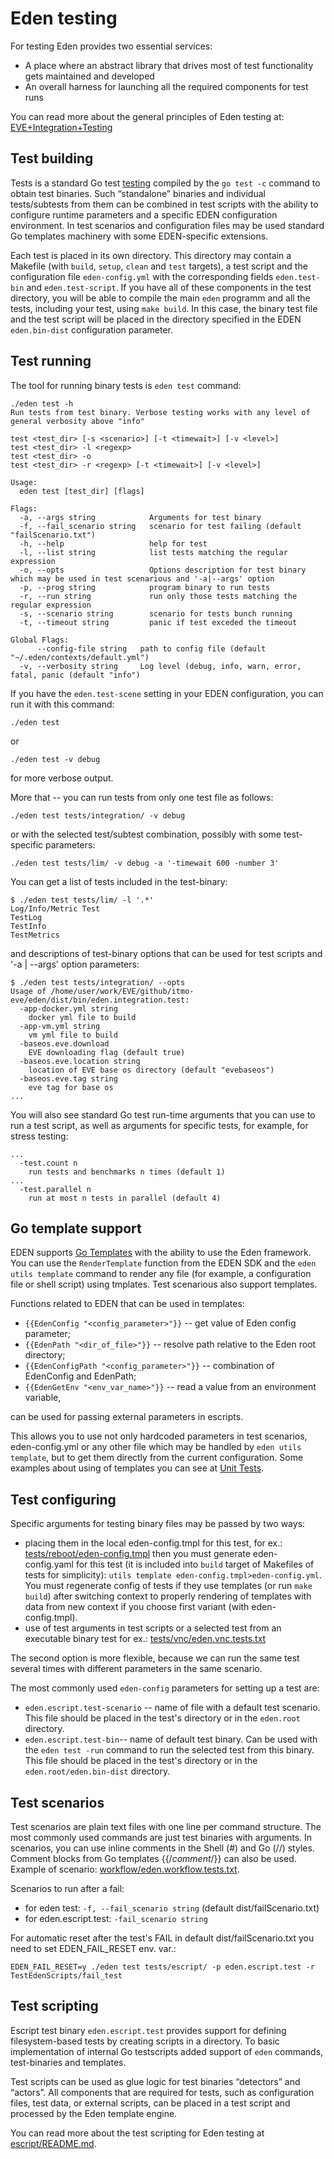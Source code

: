 # Eden testing

For testing Eden provides two essential services:

* A place where an abstract library that drives most of test functionality
 gets maintained and developed
* An overall harness for launching all the required components for test runs

You can read more about the general principles of Eden testing at:
[EVE+Integration+Testing](https://wiki.lfedge.org/display/EVE/EVE+Integration+Testing)

## Test building

Tests is a standard Go test [testing](https://golang.org/pkg/testing) compiled by
the `go test -c` command to obtain test binaries. Such “standalone” binaries
and individual tests/subtests from them can be combined in test scripts with
the ability to configure runtime parameters and a specific
EDEN configuration environment. In test scenarios and configuration files
may be used standard Go templates machinery with some EDEN-specific extensions.

Each test is placed in its own directory. This directory may contain
a Makefile (with `build`, `setup`, `clean` and `test` targets),
a test script and the configuration file `eden-config.yml` with
the corresponding fields `eden.test-bin` and `eden.test-script`.
If you have all of these components in the test directory,
you will be able to compile the main `eden` programm and all the tests,
including your test, using `make build`. In this case, the binary test file
and the test script will be placed in the directory specified in
the EDEN `eden.bin-dist` configuration parameter.

## Test running

The tool for running binary tests is `eden test` command:

```console
./eden test -h
Run tests from test binary. Verbose testing works with any level of general verbosity above "info"

test <test_dir> [-s <scenario>] [-t <timewait>] [-v <level>]
test <test_dir> -l <regexp>
test <test_dir> -o
test <test_dir> -r <regexp> [-t <timewait>] [-v <level>]

Usage:
  eden test [test_dir] [flags]

Flags:
  -a, --args string            Arguments for test binary
  -f, --fail_scenario string   scenario for test failing (default "failScenario.txt")
  -h, --help                   help for test
  -l, --list string            list tests matching the regular expression
  -o, --opts                   Options description for test binary which may be used in test scenarious and '-a|--args' option
  -p, --prog string            program binary to run tests
  -r, --run string             run only those tests matching the regular expression
  -s, --scenario string        scenario for tests bunch running
  -t, --timeout string         panic if test exceded the timeout

Global Flags:
      --config-file string   path to config file (default "~/.eden/contexts/default.yml")
  -v, --verbosity string     Log level (debug, info, warn, error, fatal, panic (default "info")
```

If you have the `eden.test-scene` setting in your EDEN configuration,
you can run it with this command:

```console
./eden test
```

or

```console
./eden test -v debug
```

for more verbose output.

More that -- you can run tests from only one test file as follows:

```console
./eden test tests/integration/ -v debug
```

or with the selected test/subtest combination, possibly with some test-specific parameters:

```console
./eden test tests/lim/ -v debug -a '-timewait 600 -number 3'
```

You can get a list of tests included in the test-binary:

```console
$ ./eden test tests/lim/ -l '.*'
Log/Info/Metric Test
TestLog
TestInfo
TestMetrics
```

and descriptions of test-binary options that can be used for test scripts
and '-a | --args' option parameters:

```console
$ ./eden test tests/integration/ --opts
Usage of /home/user/work/EVE/github/itmo-eve/eden/dist/bin/eden.integration.test:
  -app-docker.yml string
    docker yml file to build
  -app-vm.yml string
    vm yml file to build
  -baseos.eve.download
    EVE downloading flag (default true)
  -baseos.eve.location string
    location of EVE base os directory (default "evebaseos")
  -baseos.eve.tag string
    eve tag for base os
...
```

You will also see standard Go test run-time arguments that you can use
to run a test script, as well as arguments for specific tests, for example,
for stress testing:

```console
...
  -test.count n
    run tests and benchmarks n times (default 1)
...
  -test.parallel n
    run at most n tests in parallel (default 4)
```

## Go template support

EDEN supports [Go Templates](https://golang.org/pkg/text/template) with the ability
to use the Eden framework. You can use the `RenderTemplate` function from
the EDEN SDK and the `eden utils template` command to render any file
(for example, a configuration file or shell script) using tmplates.
Test scenarious also support templates.

Functions related to EDEN that can be used in templates:

* `{{EdenConfig "<config_parameter>"}}` -- get value of Eden config parameter;
* `{{EdenPath "<dir_of_file>"}}` -- resolve path relative to the Eden root directory;
* `{{EdenConfigPath "<config_parameter>"}}` -- combination of EdenConfig and EdenPath;
* `{{EdenGetEnv "<env_var_name>"}}` -- read a value from an environment variable,

can be used for passing external parameters in escripts.

This allows you to use not only hardcoded parameters in test scenarios,
eden-config.yml or any other file which may be handled by `eden utils template`,
but to get them directly from the current configuration. Some examples about using
of templates you can see at [Unit Tests](units).

## Test configuring

Specific arguments for testing binary files may be passed by two ways:

* placing them in the local eden-config.tmpl for this test, for ex.:
[tests/reboot/eden-config.tmpl](../tests/reboot/eden-config.tmpl)
then you must generate eden-config.yaml for this test (it is included into
`build` target of Makefiles of tests for simplicity):
`utils template eden-config.tmpl>eden-config.yml`. You must regenerate config
of tests if they use templates (or run `make build`) after switching context
to properly rendering of templates with data from new context if you choose
first variant (with eden-config.tmpl).
* use of test arguments in test scripts or a selected test from an executable
binary test for ex.:
[tests/vnc/eden.vnc.tests.txt](../tests/vnc/eden.vnc.tests.txt)

The second option is more flexible, because we can run the same test several
times with different parameters in the same scenario.

The most commonly used `eden-config` parameters for setting up a test are:

* `eden.escript.test-scenario` -- name of file with a default test scenario.
This file should be placed in the test's directory or in the `eden.root` directory.
* `eden.escript.test-bin`-- name of default test binary.
Can be used with the `eden test -run` command to run the selected test from
this binary. This file should be placed in the test's directory or in
the `eden.root/eden.bin-dist` directory.

## Test scenarios

Test scenarios are plain text files with one line per command structure.
The most commonly used commands are just test binaries with arguments.
In scenarios, you can use inline comments in the Shell (#) and Go (//) styles.
Comment blocks from Go templates {{/*comment*/}} can also be used.
Example of scenario: [workflow/eden.workflow.tests.txt](workflow/eden.workflow.tests.txt).

Scenarios to run after a fail:

* for eden test: `-f, --fail_scenario string` (default dist/failScenario.txt)
* for eden.escript.test: `-fail_scenario string`

For automatic reset after the test's FAIL in default dist/failScenario.txt you need to set EDEN_FAIL_RESET env. var.:

```console
EDEN_FAIL_RESET=y ./eden test tests/escript/ -p eden.escript.test -r TestEdenScripts/fail_test
```

## Test scripting

Escript test binary `eden.escript.test` provides support for defining
filesystem-based tests by creating scripts in a directory.
To basic implementation of internal Go testscripts added support of
`eden` commands, test-binaries and templates.

Test scripts can be used as glue logic for test binaries “detectors”
and “actors”. All components that are required for tests,
such as configuration files, test data, or external scripts,
can be placed in a test script and processed by the Eden template engine.

You can read more about the test scripting for Eden testing
at [escript/README.md](escript/README.md).
